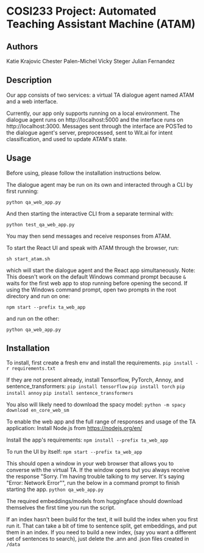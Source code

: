 # COSI233 Project: Automated Teaching Assistant Machine (ATAM)

## Authors

Katie Krajovic
Chester Palen-Michel
Vicky Steger
Julian Fernandez

## Description

Our app consists of two services: a virtual TA dialogue agent named ATAM and a web interface.

Currently, our app only supports running on a local environment. The dialogue agent runs on http://localhost:5000 and the interface runs on http://localhost:3000. Messages sent through the interface are POSTed to the dialogue agent's server, preprocessed, sent to Wit.ai for intent classification, and used to update ATAM's state.

## Usage

Before using, please follow the installation instructions below.

The dialogue agent may be run on its own and interacted through a CLI by first running:

`python qa_web_app.py`

And then starting the interactive CLI from a separate terminal with:

`python test_qa_web_app.py`

You may then send messages and receive responses from ATAM.

To start the React UI and speak with ATAM through the browser, run:

`sh start_atam.sh`

which will start the dialogue agent and the React app simultaneously. Note: This doesn't work on the default Windows command prompt because `&` waits for the first web app to stop running before opening the second. If using the Windows command prompt, open two prompts in the root directory and run on one:

`npm start --prefix ta_web_app`

and run on the other:

`python qa_web_app.py`

## Installation

To install, first create a fresh env and install the requirements.
`pip install -r requirements.txt`


If they are not present already, install Tensorflow, PyTorch, Annoy, and sentence_transformers:
`pip install tensorflow`
`pip install torch`
`pip install annoy`
`pip install sentence_transformers`

You also will likely need to download the spacy model: 
`python -m spacy download en_core_web_sm`

To enable the web app and the full range of responses and usage of the TA application:
Install Node.js from
https://nodejs.org/en/

Install the app's requirements:
`npm install --prefix ta_web_app`

To run the UI by itself:
`npm start --prefix ta_web_app`

This should open a window in your web browser that allows you to converse with the virtual TA.
If the window opens but you always receive the response "Sorry. I'm having trouble talking to my server. It's saying "Error: Network Error"", run the below in a command prompt to finish starting the app.
`python qa_web_app.py`

The required embeddings/models from huggingface should download
themselves the first time you run the script. 

If an index hasn't been build for the text, it will build the index when you first run it. 
That can take a bit of time to sentence split, get embeddings, and 
put them in an index. 
If you need to build a new index, (say you want a different set of sentences to search), just delete the .ann and .json files created in `/data`